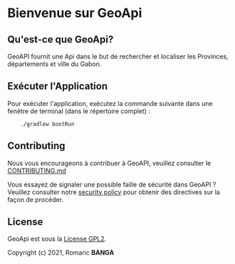 
# Bienvenue sur GeoApi

## Qu'est-ce que GeoApi?

GeoAPI fournit une Api dans le but de rechercher et localiser les Provinces, départements et ville du Gabon.


## Exécuter l'Application

Pour exécuter l'application, exécutez la commande suivante dans une fenêtre de terminal (dans le répertoire complet) :

        ./gradlew bootRun

## Contributing

Nous vous encourageons à contribuer à GeoAPI, veuillez consulter le [CONTRIBUTING.md](https://github.com/bangaromaric/api-geo/blob/main/CONTRIBUTING.md)

Vous essayez de signaler une possible faille de sécurité dans GeoAPI ? Veuillez consulter notre [security policy](https://github.com/bangaromaric/api-geo/blob/SECURITY.md) pour obtenir des directives sur la façon de procéder.
## License

GeoApi est sous la [License GPL2](https://opensource.org/licenses/GPL-2.0).

Copyright (c) 2021, Romaric **BANGA**